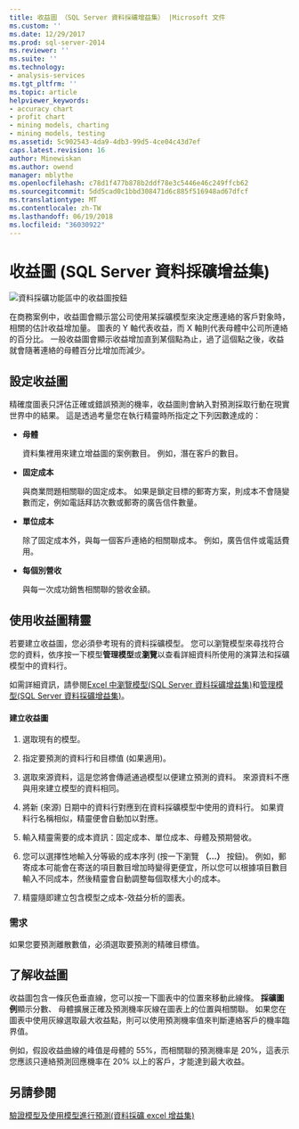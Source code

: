 ```yaml
---
title: 收益圖 （SQL Server 資料採礦增益集） |Microsoft 文件
ms.custom: ''
ms.date: 12/29/2017
ms.prod: sql-server-2014
ms.reviewer: ''
ms.suite: ''
ms.technology:
- analysis-services
ms.tgt_pltfrm: ''
ms.topic: article
helpviewer_keywords:
- accuracy chart
- profit chart
- mining models, charting
- mining models, testing
ms.assetid: 5c902543-4da9-4db3-99d5-4ce04c43d7ef
caps.latest.revision: 16
author: Minewiskan
ms.author: owend
manager: mblythe
ms.openlocfilehash: c78d1f477b878b2ddf78e3c5446e46c249ffcb62
ms.sourcegitcommit: 5dd5cad0c1bbd308471d6c885f516948ad67dfcf
ms.translationtype: MT
ms.contentlocale: zh-TW
ms.lasthandoff: 06/19/2018
ms.locfileid: "36030922"
---
```

# <a name="profit-chart-sql-server-data-mining-add-ins"></a>收益圖 (SQL Server 資料採礦增益集)
  ![資料採礦功能區中的收益圖按鈕](media/dmc-profitchart.gif "資料採礦功能區中的收益圖按鈕")  
  
 在商務案例中，收益圖會顯示當公司使用某採礦模型來決定應連絡的客戶對象時，相關的估計收益增加量。 圖表的 Y 軸代表收益，而 X 軸則代表母體中公司所連絡的百分比。 一般收益圖會顯示收益增加直到某個點為止，過了這個點之後，收益就會隨著連絡的母體百分比增加而減少。  
  
## <a name="configuring-the-profit-chart"></a>設定收益圖  
 精確度圖表只評估正確或錯誤預測的機率，收益圖則會納入對預測採取行動在現實世界中的結果。 這是透過考量您在執行精靈時所指定之下列因數達成的：  
  
-   **母體**  
  
     資料集裡用來建立增益圖的案例數目。 例如，潛在客戶的數目。  
  
-   **固定成本**  
  
     與商業問題相關聯的固定成本。 如果是鎖定目標的郵寄方案，則成本不會隨變數而定，例如電話拜訪次數或郵寄的廣告信件數量。  
  
-   **單位成本**  
  
     除了固定成本外，與每一個客戶連絡的相關聯成本。 例如，廣告信件或電話費用。  
  
-   **每個別營收**  
  
     與每一次成功銷售相關聯的營收金額。  
  
## <a name="using-the-profit-chart-wizard"></a>使用收益圖精靈  
 若要建立收益圖，您必須參考現有的資料採礦模型。 您可以瀏覽模型來尋找符合您的資料，依序按一下模型**管理模型**或**瀏覽**以查看詳細資料所使用的演算法和採礦模型中的資料行。  
  
 如需詳細資訊，請參閱[Excel 中瀏覽模型&#40;SQL Server 資料採礦增益集&#41;](browsing-models-in-excel-sql-server-data-mining-add-ins.md)和[管理模型&#40;SQL Server 資料採礦增益集&#41;](manage-models-sql-server-data-mining-add-ins.md)。  
  
#### <a name="to-create-a-profit-chart"></a>建立收益圖  
  
1.  選取現有的模型。  
  
2.  指定要預測的資料行和目標值 (如果適用)。  
  
3.  選取來源資料，這是您將會傳遞通過模型以便建立預測的資料。 來源資料不應與用來建立模型的資料相同。  
  
4.  將新 (來源) 日期中的資料行對應到在資料採礦模型中使用的資料行。 如果資料行名稱相似，精靈便會自動加以對應。  
  
5.  輸入精靈需要的成本資訊：固定成本、單位成本、母體及預期營收。  
  
6.  您可以選擇性地輸入分等級的成本序列 (按一下瀏覽 **（...）** 按鈕)。 例如，郵寄成本可能會在寄送的項目數目增加時變得更便宜，所以您可以根據項目數目輸入不同成本，然後精靈會自動調整每個取樣大小的成本。  
  
7.  精靈隨即建立包含模型之成本-效益分析的圖表。  
  
### <a name="requirements"></a>需求  
 如果您要預測離散數值，必須選取要預測的精確目標值。  
  
## <a name="understanding-the-profit-chart"></a>了解收益圖  
 收益圖包含一條灰色垂直線，您可以按一下圖表中的位置來移動此線條。 **採礦圖例**顯示分數、 母體擴展正確及預測機率灰線在圖表上的位置與相關聯。 如果您在圖表中使用灰線選取最大收益點，則可以使用預測機率值來判斷連絡客戶的機率臨界值。  
  
 例如，假設收益曲線的峰值是母體的 55%，而相關聯的預測機率是 20%，這表示您應該只連絡預測回應機率在 20% 以上的客戶，才能達到最大收益。  
  
## <a name="see-also"></a>另請參閱  
 [驗證模型及使用模型進行預測&#40;資料採礦 excel 增益集&#41;](validating-models-and-using-models-for-prediction-data-mining-add-ins-for-excel.md)  
  
  